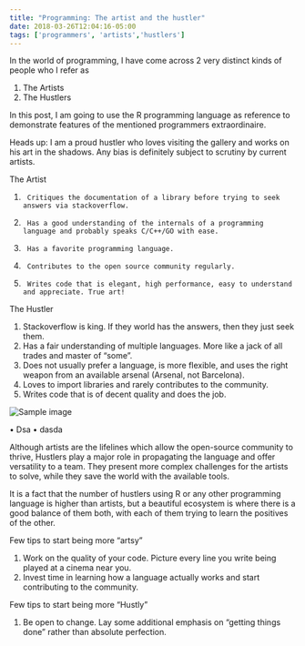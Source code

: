 ```yaml
---
title: "Programming: The artist and the hustler"
date: 2018-03-26T12:04:16-05:00
tags: ['programmers', 'artists','hustlers']
---
```



In the world of programming, I have come across 2 very distinct kinds of people who I refer as 

1.	The Artists  
2.	The Hustlers    

In this post, I am going to use the R programming language as reference to demonstrate features of the mentioned programmers extraordinaire.   

Heads up: I am a proud hustler who loves visiting the gallery and works on his art in the shadows. Any bias is definitely subject to scrutiny by current artists.  

The Artist  
1.  	Critiques the documentation of a library before trying to seek answers via stackoverflow.  
2.  	Has a good understanding of the internals of a programming language and probably speaks C/C++/GO with ease.  
3.  	Has a favorite programming language.  
4.  	Contributes to the open source community regularly.  
5.  	Writes code that is elegant, high performance, easy to understand and appreciate. True art!  

The Hustler  
1.	Stackoverflow is king. If they world has the answers, then they just seek them.  
2.	Has a fair understanding of multiple languages. More like a jack of all trades and master of “some”.  
3.	Does not usually prefer a language, is more flexible, and uses the right weapon from an available arsenal (Arsenal, not Barcelona).  
4.	Loves to import libraries and rarely contributes to the community.  
5.	Writes code that is of decent quality and does the job.  


![Sample image](/img/workday.jpg)

•	Dsa
•	dasda


Although artists are the lifelines which allow the open-source community to thrive, Hustlers play a major role in propagating the language and offer versatility to a team. They present more complex challenges for the artists to solve, while they save the world with the available tools.  

It is a fact that the number of hustlers using R or any other programming language is higher than artists, but a beautiful ecosystem is where there is a good balance of them both, with each of them trying to learn the positives of the other.  

Few tips to start being more “artsy”  
1.	Work on the quality of your code. Picture every line you write being played at a cinema near you.  
2.	Invest time in learning how a language actually works and start contributing to the community.  

Few tips to start being more “Hustly”  
1.	Be open to change. Lay some additional emphasis on “getting things done” rather than absolute perfection.  